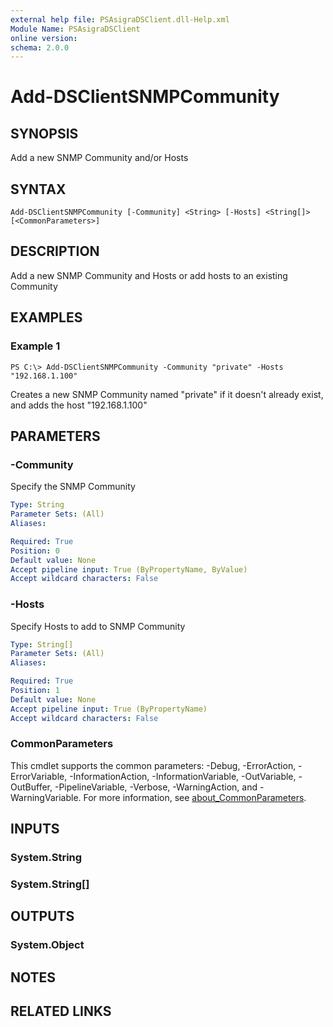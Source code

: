 ```yaml
---
external help file: PSAsigraDSClient.dll-Help.xml
Module Name: PSAsigraDSClient
online version:
schema: 2.0.0
---
```


# Add-DSClientSNMPCommunity

## SYNOPSIS
Add a new SNMP Community and/or Hosts

## SYNTAX

```
Add-DSClientSNMPCommunity [-Community] <String> [-Hosts] <String[]> [<CommonParameters>]
```

## DESCRIPTION
Add a new SNMP Community and Hosts or add hosts to an existing Community

## EXAMPLES

### Example 1
```
PS C:\> Add-DSClientSNMPCommunity -Community "private" -Hosts "192.168.1.100"
```

Creates a new SNMP Community named "private" if it doesn't already exist, and adds the host "192.168.1.100"

## PARAMETERS

### -Community
Specify the SNMP Community

```yaml
Type: String
Parameter Sets: (All)
Aliases:

Required: True
Position: 0
Default value: None
Accept pipeline input: True (ByPropertyName, ByValue)
Accept wildcard characters: False
```

### -Hosts
Specify Hosts to add to SNMP Community

```yaml
Type: String[]
Parameter Sets: (All)
Aliases:

Required: True
Position: 1
Default value: None
Accept pipeline input: True (ByPropertyName)
Accept wildcard characters: False
```

### CommonParameters
This cmdlet supports the common parameters: -Debug, -ErrorAction, -ErrorVariable, -InformationAction, -InformationVariable, -OutVariable, -OutBuffer, -PipelineVariable, -Verbose, -WarningAction, and -WarningVariable. For more information, see [about_CommonParameters](http://go.microsoft.com/fwlink/?LinkID=113216).

## INPUTS

### System.String
### System.String[]
## OUTPUTS

### System.Object
## NOTES

## RELATED LINKS
